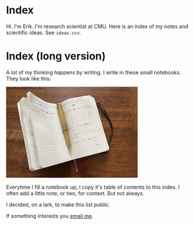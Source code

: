# Index 
Hi. I'm Erik. I'm research scientist at CMU. Here is an index of my notes and scientific ideas. See `ideas.csv`.


# Index (long version)
A lot of my thinking happens by writing. I write in these small notebooks. They look like this:

![](notebook.jpg)

Everytime I fill a notebook up, I copy it's table of contents to this index. I often add a little note, or two, for context. But not always. 

I decided, on a lark, to make this list public. 

If something interests you [email me](mailto:erik.exists@gmail.com). 
